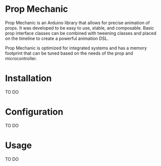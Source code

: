 # Prop Mechanic
Prop Mechanic is an Arduino library that allows for precise animation of props. It was developed to be easy to use, stable, and composable. Basic prop interface classes can be combined with tweening classes and placed on the timeline to create a powerful animation DSL.

Prop Mechanic is optimized for integrated systems and has a memory footprint that can be tuned based on the needs of the prop and microcontroller.

# Installation
TO DO

# Configuration
TO DO

# Usage
TO DO
